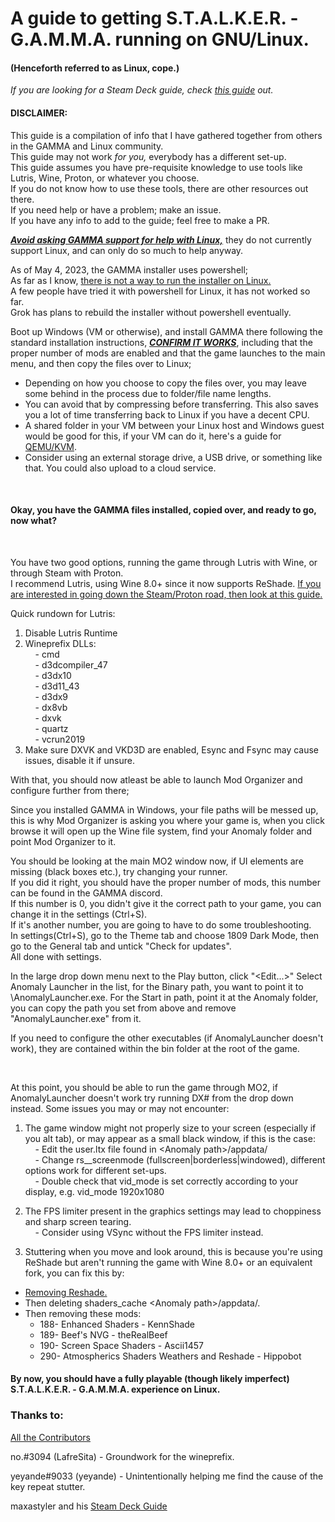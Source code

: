 
<h1>A guide to getting S.T.A.L.K.E.R. - G.A.M.M.A. running on GNU/Linux.</h1>  
<h4>(Henceforth referred to as Linux, cope.)</h4>



*If you are looking for a Steam Deck guide, check [this guide](https://github.com/maxastyler/S.T.A.L.K.E.R.-Gamma-Steam-Deck-Install-Guide/) out.*

<h4>DISCLAIMER:</h4>

This guide is a compilation of info that I have gathered together from others in the GAMMA and Linux community.  
This guide may not work *for you,* everybody has a different set-up.  
This guide assumes you have pre-requisite knowledge to use tools like Lutris, Wine, Proton, or whatever you choose.  
If you do not know how to use these tools, there are other resources out there.  
If you need help or have a problem; make an issue.  
If you have any info to add to the guide; feel free to make a PR.  

<ins>***Avoid asking GAMMA support for help with Linux,***</ins> they do not currently support Linux, and can only do so much to help anyway.

As of May 4, 2023, the GAMMA installer uses powershell;  
As far as I know, <ins>there is not a way to run the installer on Linux.</ins>  
A few people have tried it with powershell for Linux, it has not worked so far.  
Grok has plans to rebuild the installer without powershell eventually.  

Boot up Windows (VM or otherwise), and install GAMMA there following the standard installation instructions, <ins>***CONFIRM IT WORKS***</ins>, including that the proper number of mods are enabled and that the game launches to the main menu, and then copy the files over to Linux;
- Depending on how you choose to copy the files over, you may leave some behind in the process due to folder/file name lengths.  
- You can avoid that by compressing before transferring. This also saves you a lot of time transferring back to Linux if you have a decent CPU.
- A shared folder in your VM between your Linux host and Windows guest would be good for this, if your VM can do it, here's a guide for [QEMU/KVM](https://blog.sergeantbiggs.net/posts/file-sharing-with-qemu-and-virt-manager/).
- Consider using an external storage drive, a USB drive, or something like that. You could also upload to a cloud service.

<br>

<h4>Okay, you have the GAMMA files installed, copied over, and ready to go, now what?</h4>

<br>

You have two good options, running the game through Lutris with Wine, or through Steam with Proton.  
I recommend Lutris, using Wine 8.0+ since it now supports ReShade. 
<ins>If you are interested in going down the Steam/Proton road, then look at [this guide](https://github.com/maxastyler/S.T.A.L.K.E.R.-Gamma-Steam-Deck-Install-Guide/).</ins>

Quick rundown for Lutris:  
1. Disable Lutris Runtime  
2. Wineprefix DLLs:  
&nbsp;&nbsp;&nbsp;&nbsp;- cmd  
&nbsp;&nbsp;&nbsp;&nbsp;- d3dcompiler_47  
&nbsp;&nbsp;&nbsp;&nbsp;- d3dx10  
&nbsp;&nbsp;&nbsp;&nbsp;- d3d11_43  
&nbsp;&nbsp;&nbsp;&nbsp;- d3dx9  
&nbsp;&nbsp;&nbsp;&nbsp;- dx8vb  
&nbsp;&nbsp;&nbsp;&nbsp;- dxvk  
&nbsp;&nbsp;&nbsp;&nbsp;- quartz  
&nbsp;&nbsp;&nbsp;&nbsp;- vcrun2019  
3. Make sure DXVK and VKD3D are enabled, Esync and Fsync may cause issues, disable it if unsure.

With that, you should now atleast be able to launch Mod Organizer and configure further from there;

Since you installed GAMMA in Windows, your file paths will be messed up, this is why Mod Organizer is asking you where your game is, when you click browse it will open up the Wine file system, find your Anomaly folder and point Mod Organizer to it.

You should be looking at the main MO2 window now, if UI elements are missing (black boxes etc.), try changing your runner.  
If you did it right, you should have the proper number of mods, this number can be found in the GAMMA discord.  
If this number is 0, you didn't give it the correct path to your game, you can change it in the settings (Ctrl+S).  
If it's another number, you are going to have to do some troubleshooting.  
In settings(Ctrl+S), go to the Theme tab and choose 1809 Dark Mode, then go to the General tab and untick "Check for updates".   
All done with settings.

In the large drop down menu next to the Play button, click "<Edit...>"
Select Anomaly Launcher in the list, for the Binary path, you want to point it to <Anomaly path>\AnomalyLauncher.exe.
For the Start in path, point it at the Anomaly folder, you can copy the path you set from above and remove "AnomalyLauncher.exe" from it.

If you need to configure the other executables (if AnomalyLauncher doesn't work), they are contained within the bin folder at the root of the game.

<br>

At this point, you should be able to run the game through MO2, if AnomalyLauncher doesn't work try running DX# from the drop down instead. 
Some issues you may or may not encounter:

1.  The game window might not properly size to your screen (especially if you alt tab), or may appear as a small black window, if this is the case:  
&nbsp;&nbsp;&nbsp;&nbsp;- Edit the user.ltx file found in \<Anomaly path\>/appdata/  
&nbsp;&nbsp;&nbsp;&nbsp;- Change rs__screenmode (fullscreen|borderless|windowed), different options work for different set-ups.  
&nbsp;&nbsp;&nbsp;&nbsp;- Double check that vid_mode is set correctly according to your display, e.g. vid_mode 1920x1080  


2.  The FPS limiter present in the graphics settings may lead to choppiness and sharp screen tearing.  
&nbsp;&nbsp;&nbsp;&nbsp;- Consider using VSync without the FPS limiter instead.  
 
3. Stuttering when you move and look around, this is because you're using ReShade but aren't running the game with Wine 8.0+ or an equivalent fork, you can fix this by:
* [Removing Reshade.](https://reshade.me/forum/general-discussion/4398-howto-uninstall-reshade)
* Then deleting shaders_cache \<Anomaly path\>/appdata/.
* Then removing these mods:
  * 188- Enhanced Shaders - KennShade
  * 189- Beef's NVG - theRealBeef
  * 190- Screen Space Shaders - Ascii1457
  * 290- Atmospherics Shaders Weathers and Reshade - Hippobot


<h4>By now, you should have a fully playable (though likely imperfect) S.T.A.L.K.E.R. - G.A.M.M.A. experience on Linux.</h4>


<h3>Thanks to:</h3>
 
[All the Contributors](https://github.com/DravenusRex/stalker-gamma-linux-guide/graphs/contributors)  

no.#3094 (LafreSita) - Groundwork for the wineprefix.  

yeyande#9033 (yeyande) - Unintentionally helping me find the cause of the key repeat stutter.  

maxastyler and his [Steam Deck Guide](https://github.com/maxastyler/S.T.A.L.K.E.R.-Gamma-Steam-Deck-Install-Guide/)




